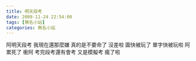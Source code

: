 ```yaml
---
title: 明天段考
date: 2008-11-24 22:54:00
tags: [無名小站]
categories: 無名小站
---
```


阿明天段考
我現在還那麼嫌
真的是不要命了
沒差啦
圖快被玩了
單字快被玩啦
阿
累死了
衝阿
考完段考還有會考
又是模擬考
瘋了啦